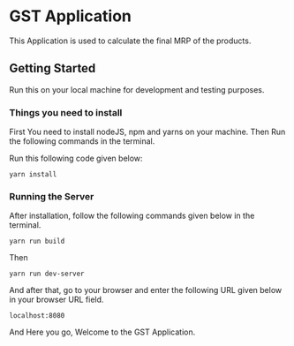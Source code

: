 # GST Application

This Application is used to calculate the final MRP of the products.

## Getting Started

Run this on your local machine for development and testing purposes.

### Things you need to install

First You need to install nodeJS, npm  and yarns on your machine.
Then Run the following commands in the terminal.

Run this following code given below:

```
yarn install
```

### Running the Server

After installation, follow the following commands given below in the terminal.

```
yarn run build
```

Then

```
yarn run dev-server
```

And after that, go to your browser and enter the following URL given below in your browser URL field.

```
localhost:8080
```

And Here you go, Welcome to the GST Application.

